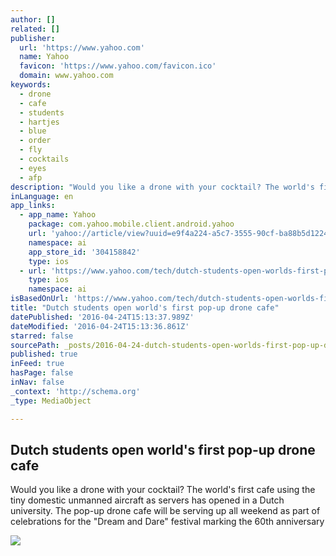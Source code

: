 ```yaml
---
author: []
related: []
publisher:
  url: 'https://www.yahoo.com'
  name: Yahoo
  favicon: 'https://www.yahoo.com/favicon.ico'
  domain: www.yahoo.com
keywords:
  - drone
  - cafe
  - students
  - hartjes
  - blue
  - order
  - fly
  - cocktails
  - eyes
  - afp
description: "Would you like a drone with your cocktail? The world's first cafe using the tiny domestic unmanned aircraft as servers has opened in a Dutch university. The pop-up drone cafe will be serving up all weekend as part of celebrations for the \"Dream and Dare\" festival marking the 60th anniversary"
inLanguage: en
app_links:
  - app_name: Yahoo
    package: com.yahoo.mobile.client.android.yahoo
    url: 'yahoo://article/view?uuid=e9f4a224-a5c7-3555-90cf-ba88b5d12240&src=web'
    namespace: ai
    app_store_id: '304158842'
    type: ios
  - url: 'https://www.yahoo.com/tech/dutch-students-open-worlds-first-pop-drone-cafe-110108318.html'
    type: ios
    namespace: ai
isBasedOnUrl: 'https://www.yahoo.com/tech/dutch-students-open-worlds-first-pop-drone-cafe-110108318.html'
title: "Dutch students open world's first pop-up drone cafe"
datePublished: '2016-04-24T15:13:37.989Z'
dateModified: '2016-04-24T15:13:36.861Z'
starred: false
sourcePath: _posts/2016-04-24-dutch-students-open-worlds-first-pop-up-drone-cafe.md
published: true
inFeed: true
hasPage: false
inNav: false
_context: 'http://schema.org'
_type: MediaObject

---
```

<article style=""><h1>Dutch students open world's first pop-up drone cafe</h1><p>Would you like a drone with your cocktail? The world's first cafe using the tiny domestic unmanned aircraft as servers has opened in a Dutch university. The pop-up drone cafe will be serving up all weekend as part of celebrations for the "Dream and Dare" festival marking the 60th anniversary</p><img src="https://s.yimg.com/uu/api/res/1.2/c7OAxfuJcMz7Vv6F1T31dg--/aD02ODI7dz0xMDI0O3NtPTE7YXBwaWQ9eXRhY2h5b24-/http://media.zenfs.com/en_us/News/afp.com/8536323d932a0fe3241502e07c91888d8b44fdf0.jpg" /></article>